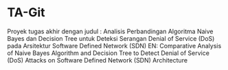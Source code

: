 # TA-Git

Proyek tugas akhir dengan judul :
Analisis Perbandingan Algoritma Naive Bayes dan Decision Tree untuk Deteksi Serangan Denial of Service (DoS) pada Arsitektur Software Defined Network (SDN)
EN: Comparative Analysis of Naive Bayes Algorithm and Decision Tree to Detect Denial of Service (DoS) Attacks on Software Defined Network (SDN) Architecture